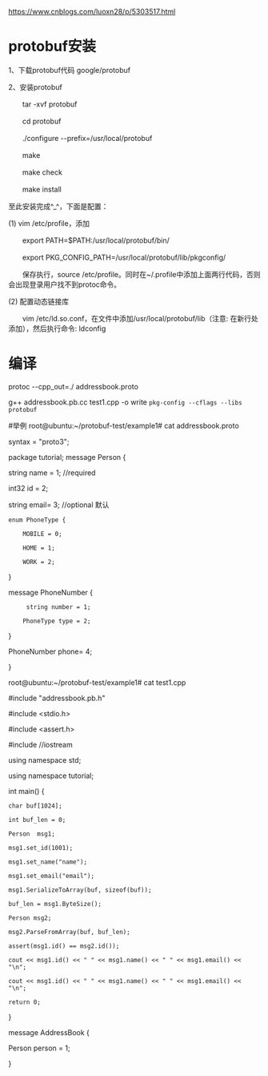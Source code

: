 https://www.cnblogs.com/luoxn28/p/5303517.html

# protobuf安装
1、下载protobuf代码 google/protobuf

2、安装protobuf

　　tar -xvf protobuf

　　cd protobuf

　　./configure --prefix=/usr/local/protobuf

　　make

　　make check

　　make install

至此安装完成^_^，下面是配置：

(1) vim /etc/profile，添加

　　export PATH=$PATH:/usr/local/protobuf/bin/
  
　　export PKG_CONFIG_PATH=/usr/local/protobuf/lib/pkgconfig/
  
　　保存执行，source /etc/profile。同时在~/.profile中添加上面两行代码，否则会出现登录用户找不到protoc命令。
  
(2) 配置动态链接库

　　vim /etc/ld.so.conf，在文件中添加/usr/local/protobuf/lib（注意: 在新行处添加），然后执行命令: ldconfig
 
# 编译
protoc --cpp_out=./ addressbook.proto

g++ addressbook.pb.cc test1.cpp -o write `pkg-config --cflags --libs protobuf`

#举例
root@ubuntu:~/protobuf-test/example1# cat addressbook.proto 

syntax = "proto3";

package tutorial; message Person {

   string name = 1; //required

   int32 id = 2;

   string email= 3;  //optional 默认

  

    enum PhoneType {

        MOBILE = 0;

        HOME = 1;

        WORK = 2;

   }

 

   message PhoneNumber {

         string number = 1;

        PhoneType type = 2;  

   }

 

   PhoneNumber phone= 4;

} 

 
root@ubuntu:~/protobuf-test/example1# cat test1.cpp 

#include "addressbook.pb.h"

#include <stdio.h>

#include <assert.h>

#include <iostream>  //iostream

using namespace std;

using namespace tutorial;

int main() {

	char buf[1024];
  
	int buf_len = 0;
  
	Person  msg1;
  
	msg1.set_id(1001);
  
	msg1.set_name("name");
  
	msg1.set_email("email");
  
	msg1.SerializeToArray(buf, sizeof(buf));
  
	buf_len = msg1.ByteSize();
  
	Person msg2;
  
	msg2.ParseFromArray(buf, buf_len);
  
	assert(msg1.id() == msg2.id());
  
	cout << msg1.id() << " " << msg1.name() << " " << msg1.email() << "\n";
  
	cout << msg1.id() << " " << msg1.name() << " " << msg1.email() << "\n";
  
	return 0;
  
}

message AddressBook {

   Person person = 1;

}
